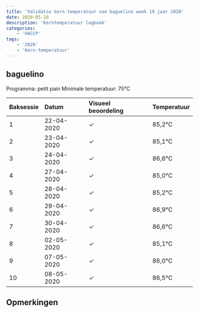 ```yaml
---
title: 'Validatie kern temperatuur van baguelino week 19 jaar 2020'
date: 2020-05-10
description: 'Kerntemperatuur logboek'
categories:
    - 'HACCP'
tags:
    - '2020'
    - 'Kern-temperatuur'
---
```


## baguelino

Programma: petit pain
Minimale temperatuur: 75°C

| Baksessie | Datum | Visueel beoordeling | Temperatuur |
|:---|:---|:---|:---|
| 1 | 22-04-2020 | &check; | 85,2°C |
| 2 | 23-04-2020 | &check; | 85,1°C |
| 3 | 24-04-2020 | &check; | 86,6°C |
| 4 | 27-04-2020 | &check; | 85,0°C |
| 5 | 28-04-2020 | &check; | 85,2°C |
| 6 | 29-04-2020 | &check; | 86,9°C |
| 7 | 30-04-2020 | &check; | 86,6°C |
| 8 | 02-05-2020 | &check; | 85,1°C |
| 9 | 07-05-2020 | &check; | 86,0°C |
| 10 | 08-05-2020 | &check; | 86,5°C |

## Opmerkingen


